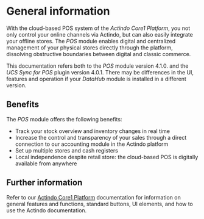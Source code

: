 # General information

With the cloud-based POS system of the *Actindo Core1 Platform*, you not only control your online channels via Actindo, but can also easily integrate your offline stores. The *POS* module enables digital and centralized management of your physical stores directly through the platform, dissolving obstructive boundaries between digital and classic commerce.  

This documentation refers both to the *POS* module version <!--?-->4.1.0. and the *UCS Sync for POS* plugin version 4.0.1. There may be differences in the UI, features and operation if your *DataHub* module is installed in a different version.

## Benefits

The *POS* module offers the following benefits:
- Track your stock overview and inventory changes in real time
- Increase the control and transparency of your sales through a direct connection to our accounting module in the Actindo platform
- Set up multiple stores and cash registers
- Local independence despite retail store: the cloud-based POS is digitally available from anywhere


## Further information

Refer to our [Actindo Core1 Platform](../../Core1Platform/BasicPhilosophy/01_General.md) documentation for information on general features and functions, standard buttons, UI elements, and how to use the Actindo documentation.


